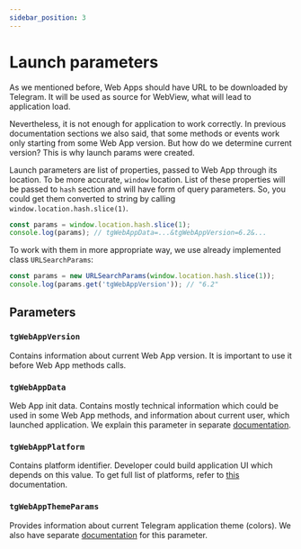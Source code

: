 ```yaml
---
sidebar_position: 3
---
```


# Launch parameters

As we mentioned before, Web Apps should have URL to be downloaded by Telegram.
It will be used as source for WebView, what will lead to application load.

Nevertheless, it is not enough for application to work correctly. In previous
documentation sections we also said, that some methods or events work only
starting from some Web App version. But how do we determine current version?
This is why launch params were created.

Launch parameters are list of properties, passed to Web App through its
location. To be more accurate, `window` location. List of these properties will
be passed to `hash` section and will have form of query parameters. So, you
could get them converted to string by calling `window.location.hash.slice(1)`.

```typescript
const params = window.location.hash.slice(1);
console.log(params); // tgWebAppData=...&tgWebAppVersion=6.2&...
```

To work with them in more appropriate way, we use already implemented class
`URLSearchParams`:

```typescript
const params = new URLSearchParams(window.location.hash.slice(1));
console.log(params.get('tgWebAppVersion')); // "6.2"
```

## Parameters

### `tgWebAppVersion`

Contains information about current Web App version. It is important to use it
before Web App methods calls.

### `tgWebAppData`

Web App init data. Contains mostly technical information which could be used in
some Web App methods, and information about current user, which launched
application. We explain this parameter in
separate [documentation](./init-data.md).

### `tgWebAppPlatform`

Contains platform identifier. Developer could build application UI which depends
on this value. To get full list of platforms, refer
to [this](./introduction/platforms.md) documentation.

### `tgWebAppThemeParams`

Provides information about current Telegram application theme (colors). We also
have separate [documentation](./features/theming.md) for this parameter.

